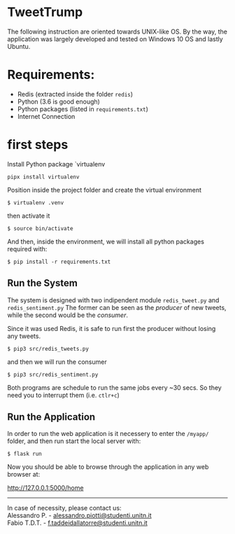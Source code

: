 # TweetTrump

The following instruction are oriented towards UNIX-like OS.
By the way, the application was largely developed and tested on Windows 10 OS and lastly Ubuntu.

# Requirements:

* Redis (extracted inside the folder `redis`)
* Python (3.6 is good enough)
* Python packages (listed in `requirements.txt`)
* Internet Connection

# first steps

Install Python package `virtualenv
```
pipx install virtualenv
```

Position inside the project folder and create the virtual environment

```
$ virtualenv .venv
```

then activate it

```
$ source bin/activate
```

And then, inside the environment, we will install all python packages required with:

```
$ pip install -r requirements.txt
```

## Run the System

The system is designed with two indipendent module `redis_tweet.py` and `redis_sentiment.py`
The former can be seen as the *producer* of new tweets, while the second would be the *consumer*.

Since it was used Redis, it is safe to run first the producer without losing any tweets.

```
$ pip3 src/redis_tweets.py
```

and then we will run the consumer

```
$ pip3 src/redis_sentiment.py
```

Both programs are schedule to run the same jobs every ~30 secs.
So they need you to interrupt them (i.e. `ctlr+c`)

## Run the Application

In order to run the web application is it necessery to enter the `/myapp/` folder,
and then run start the local server with:

```
$ flask run
```

Now you should be able to browse through the application in any web browser at:

http://127.0.0.1:5000/home

___

In case of necessity, please contact us:  
Alessandro P. - [alessandro.piotti@studenti.unitn.it](mailto:alessandro.piotti@studenti.unitn.it)  
Fabio T.D.T. - [f.taddeidallatorre@studenti.unitn.it](mailto:f.taddeidallatorre@studenti.unitn.it)

